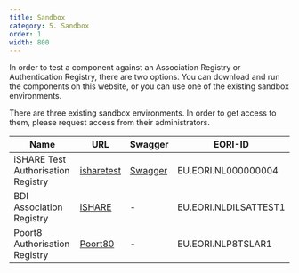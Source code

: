 ```yaml
---
title: Sandbox
category: 5. Sandbox
order: 1
width: 800
---
```


In order to test a component against an Association Registry or Authentication Registry, there are two options. You can download and run the components on this website, or you can use one of the existing sandbox environments.

There are three existing sandbox environments. In order to get access to them, please request access from their administrators.

| Name | URL | Swagger | EORI-ID |
| ---- | --- | ------- | ------- |
| iSHARE Test Authorisation Registry | [isharetest](https://ar.isharetest.net/) | [Swagger](https://ar.isharetest.net/swagger/index.html) | EU.EORI.NL000000004 |
| BDI Association Registry | [iSHARE](https://dilsat1.pg.bdinetwork.org/) | - | EU.EORI.NLDILSATTEST1 |
| Poort8 Authorisation Registry | [Poort80](https://tsl-ishare-dataspace-coremanager-preview.azurewebsites.net/api/ishare) | - | EU.EORI.NLP8TSLAR1 |
